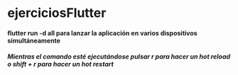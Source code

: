 # ejerciciosFlutter

#### flutter run -d all para lanzar la aplicación en varios dispositivos simultáneamente
##### Mientras el comando esté ejecutándose pulsar r para hacer un hot reload o shift + r para hacer un hot restart